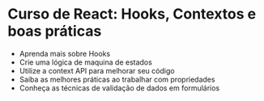 # Curso de React: Hooks, Contextos e boas práticas

* Aprenda mais sobre Hooks
* Crie uma lógica de maquina de estados
* Utilize a context API para melhorar seu código
* Saiba as melhores práticas ao trabalhar com propriedades
* Conheça as técnicas de validação de dados em formulários
